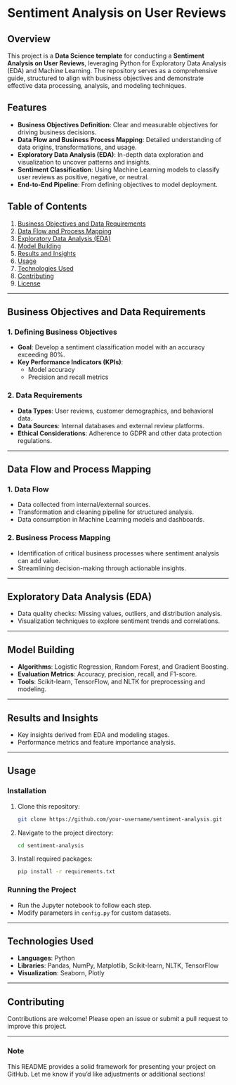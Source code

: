 # Sentiment Analysis on User Reviews

## Overview

This project is a **Data Science template** for conducting a **Sentiment Analysis on User Reviews**, leveraging Python for Exploratory Data Analysis (EDA) and Machine Learning. The repository serves as a comprehensive guide, structured to align with business objectives and demonstrate effective data processing, analysis, and modeling techniques.

## Features

- **Business Objectives Definition**: Clear and measurable objectives for driving business decisions.
- **Data Flow and Business Process Mapping**: Detailed understanding of data origins, transformations, and usage.
- **Exploratory Data Analysis (EDA)**: In-depth data exploration and visualization to uncover patterns and insights.
- **Sentiment Classification**: Using Machine Learning models to classify user reviews as positive, negative, or neutral.
- **End-to-End Pipeline**: From defining objectives to model deployment.

## Table of Contents

1. [Business Objectives and Data Requirements](#business-objectives-and-data-requirements)
2. [Data Flow and Process Mapping](#data-flow-and-process-mapping)
3. [Exploratory Data Analysis (EDA)](#exploratory-data-analysis)
4. [Model Building](#model-building)
5. [Results and Insights](#results-and-insights)
6. [Usage](#usage)
7. [Technologies Used](#technologies-used)
8. [Contributing](#contributing)
9. [License](#license)

---

## Business Objectives and Data Requirements

### 1. Defining Business Objectives

- **Goal**: Develop a sentiment classification model with an accuracy exceeding 80%.
- **Key Performance Indicators (KPIs)**:
  - Model accuracy
  - Precision and recall metrics

### 2. Data Requirements

- **Data Types**: User reviews, customer demographics, and behavioral data.
- **Data Sources**: Internal databases and external review platforms.
- **Ethical Considerations**: Adherence to GDPR and other data protection regulations.

---

## Data Flow and Process Mapping

### 1. Data Flow

- Data collected from internal/external sources.
- Transformation and cleaning pipeline for structured analysis.
- Data consumption in Machine Learning models and dashboards.

### 2. Business Process Mapping

- Identification of critical business processes where sentiment analysis can add value.
- Streamlining decision-making through actionable insights.

---

## Exploratory Data Analysis (EDA)

- Data quality checks: Missing values, outliers, and distribution analysis.
- Visualization techniques to explore sentiment trends and correlations.

---

## Model Building

- **Algorithms**: Logistic Regression, Random Forest, and Gradient Boosting.
- **Evaluation Metrics**: Accuracy, precision, recall, and F1-score.
- **Tools**: Scikit-learn, TensorFlow, and NLTK for preprocessing and modeling.

---

## Results and Insights

- Key insights derived from EDA and modeling stages.
- Performance metrics and feature importance analysis.

---

## Usage

### Installation

1. Clone this repository:
   ```bash
   git clone https://github.com/your-username/sentiment-analysis.git
   ```
2. Navigate to the project directory:
   ```bash
   cd sentiment-analysis
   ```
3. Install required packages:
   ```bash
   pip install -r requirements.txt
   ```

### Running the Project

- Run the Jupyter notebook to follow each step.
- Modify parameters in `config.py` for custom datasets.

---

## Technologies Used

- **Languages**: Python
- **Libraries**: Pandas, NumPy, Matplotlib, Scikit-learn, NLTK, TensorFlow
- **Visualization**: Seaborn, Plotly

---

## Contributing

Contributions are welcome! Please open an issue or submit a pull request to improve this project.

---

### Note

This README provides a solid framework for presenting your project on GitHub. Let me know if you’d like adjustments or additional sections!